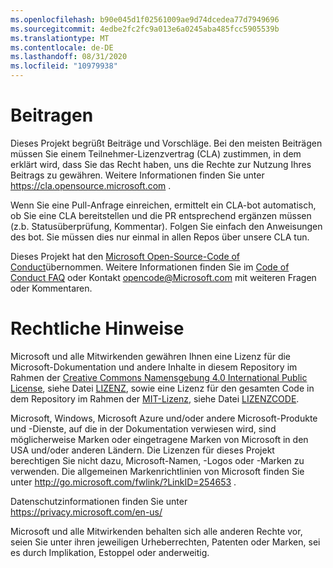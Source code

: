 ```yaml
---
ms.openlocfilehash: b90e045d1f02561009ae9d74dcedea77d7949696
ms.sourcegitcommit: 4edbe2fc2fc9a013e6a0245aba485fcc5905539b
ms.translationtype: MT
ms.contentlocale: de-DE
ms.lasthandoff: 08/31/2020
ms.locfileid: "10979938"
---
```


# Beitragen

Dieses Projekt begrüßt Beiträge und Vorschläge.  Bei den meisten Beiträgen müssen Sie einem Teilnehmer-Lizenzvertrag (CLA) zustimmen, in dem erklärt wird, dass Sie das Recht haben, uns die Rechte zur Nutzung Ihres Beitrags zu gewähren. Weitere Informationen finden Sie unter https://cla.opensource.microsoft.com .

Wenn Sie eine Pull-Anfrage einreichen, ermittelt ein CLA-bot automatisch, ob Sie eine CLA bereitstellen und die PR entsprechend ergänzen müssen (z.b. Statusüberprüfung, Kommentar). Folgen Sie einfach den Anweisungen des bot. Sie müssen dies nur einmal in allen Repos über unsere CLA tun.

Dieses Projekt hat den [Microsoft Open-Source-Code of Conduct](https://opensource.microsoft.com/codeofconduct/)übernommen.
Weitere Informationen finden Sie im [Code of Conduct FAQ](https://opensource.microsoft.com/codeofconduct/faq/) oder Kontakt [opencode@Microsoft.com](mailto:opencode@microsoft.com) mit weiteren Fragen oder Kommentaren.

# Rechtliche Hinweise

Microsoft und alle Mitwirkenden gewähren Ihnen eine Lizenz für die Microsoft-Dokumentation und andere Inhalte in diesem Repository im Rahmen der [Creative Commons Namensgebung 4.0 International Public License](https://creativecommons.org/licenses/by/4.0/legalcode), siehe Datei [LIZENZ](LICENSE), sowie eine Lizenz für den gesamten Code in dem Repository im Rahmen der [MIT-Lizenz](https://opensource.org/licenses/MIT), siehe Datei [LIZENZCODE](LICENSE-CODE).

Microsoft, Windows, Microsoft Azure und/oder andere Microsoft-Produkte und -Dienste, auf die in der Dokumentation verwiesen wird, sind möglicherweise Marken oder eingetragene Marken von Microsoft in den USA und/oder anderen Ländern.
Die Lizenzen für dieses Projekt berechtigen Sie nicht dazu, Microsoft-Namen, -Logos oder -Marken zu verwenden.
Die allgemeinen Markenrichtlinien von Microsoft finden Sie unter http://go.microsoft.com/fwlink/?LinkID=254653 .

Datenschutzinformationen finden Sie unter https://privacy.microsoft.com/en-us/

Microsoft und alle Mitwirkenden behalten sich alle anderen Rechte vor, seien Sie unter ihren jeweiligen Urheberrechten, Patenten oder Marken, sei es durch Implikation, Estoppel oder anderweitig.
